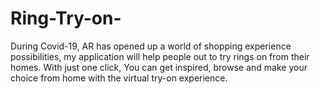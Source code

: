# Ring-Try-on-
During Covid-19, AR has opened up a world of shopping experience possibilities, my application will help people out to try rings on from their homes. With just one click, You can get inspired, browse and make your choice from home with the virtual try-on experience.

